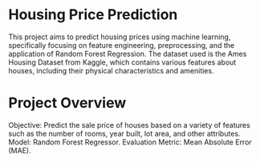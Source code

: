 # Housing Price Prediction

This project aims to predict housing prices using machine learning, specifically focusing on feature engineering, preprocessing, and the application of Random Forest Regression. The dataset used is the Ames Housing Dataset from Kaggle, which contains various features about houses, including their physical characteristics and amenities.

# Project Overview

Objective: Predict the sale price of houses based on a variety of features such as the number of rooms, year built, lot area, and other attributes.
Model: Random Forest Regressor.
Evaluation Metric: Mean Absolute Error (MAE).
